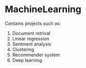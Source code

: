 # MachineLearning
Contains projects such as:
  1. Document retrival
  2. Linear regression
  3. Sentment analysis
  4. Clustering
  5. Recommender system
  6. Deep learning
